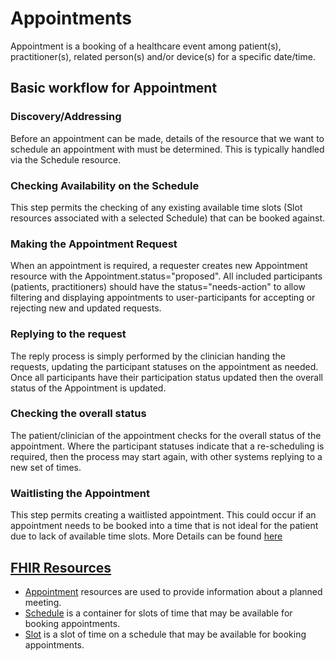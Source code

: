 # Appointments 
Appointment is a booking of a healthcare event among patient(s), practitioner(s), related person(s) and/or device(s) for a specific date/time. 

## Basic workflow for Appointment
### Discovery/Addressing
Before an appointment can be made, details of the resource that we want to schedule an appointment with must be determined. This is typically handled via the Schedule resource.

### Checking Availability on the Schedule
This step permits the checking of any existing available time slots (Slot resources associated with a selected Schedule) that can be booked against. 

### Making the Appointment Request
When an appointment is required, a requester creates new Appointment resource with the Appointment.status="proposed". All included participants (patients, practitioners) should have the status="needs-action" to allow filtering and displaying appointments to user-participants for accepting or rejecting new and updated requests.

### Replying to the request
The reply process is simply performed by the clinician handing the requests, updating the participant statuses on the appointment as needed. Once all participants have their participation status updated then the overall status of the Appointment is updated.

### Checking the overall status
The patient/clinician of the appointment checks for the overall status of the appointment. Where the participant statuses indicate that a re-scheduling is required, then the process may start again, with other systems replying to a new set of times.

### Waitlisting the Appointment
This step permits creating a waitlisted appointment. This could occur if an appointment needs to be booked into a time that is not ideal for the patient due to lack of available time slots. 
More Details can be found [here](https://www.hl7.org/fhir/appointment.html#basic-workflow)

## [FHIR Resources](http://hl7.org/fhir/)
- [Appointment](https://www.hl7.org/fhir/appointment.html) resources are used to provide information about a planned meeting.
- [Schedule](https://www.hl7.org/fhir/schedule.html) is a container for slots of time that may be available for booking appointments.
- [Slot](https://www.hl7.org/fhir/slot.html) is a slot of time on a schedule that may be available for booking appointments.

